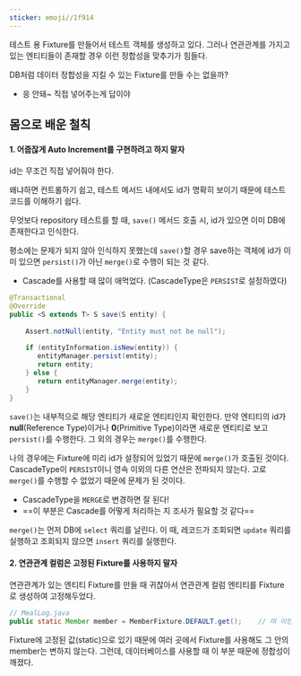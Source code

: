 ```yaml
---
sticker: emoji//1f914
---
```


테스트 용 Fixture를 만들어서 테스트 객체를 생성하고 있다.
그러나 연관관계를 가지고 있는 엔티티들이 존재할 경우 이런 정합성을 맞추기가 힘들다.

DB처럼 데이터 정합성을 지킬 수 있는 Fixture를 만들 수는 없을까?
- 응 안돼~ 직접 넣어주는게 답이야

## 몸으로 배운 철칙

#### 1. 어줍잖게 Auto Increment를 구현하려고 하지 말자

id는 무조건 직접 넣어줘야 한다.

왜냐하면 컨트롤하기 쉽고, 테스트 메서드 내에서도 id가 명확히 보이기 때문에 테스트 코드를 이해하기 쉽다.

무엇보다 repository 테스트를 할 때, `save()` 메서드 호출 시, id가 있으면 이미 DB에 존재한다고 인식한다.

평소에는 문제가 되지 않아 인식하지 못했는데
`save()`할 경우 save하는 객체에 id가 이미 있으면 `persist()`가 아닌 `merge()`로 수행이 되는 것 같다.
- Cascade를 사용할 때 많이 애먹었다. (CascadeType은 `PERSIST`로 설정하였다)

```java
@Transactional  
@Override  
public <S extends T> S save(S entity) {  
  
    Assert.notNull(entity, "Entity must not be null");  
  
    if (entityInformation.isNew(entity)) {  
       entityManager.persist(entity);  
       return entity;  
    } else {  
       return entityManager.merge(entity);  
    }  
}
```

`save()`는 내부적으로 해당 엔티티가 새로운 엔티티인지 확인한다.
만약 엔티티의 id가 **null**(Reference Type)이거나 **0**(Primitive Type)이라면 새로운 엔티티로 보고 `persist()`를 수행한다.
그 외의 경우는 `merge()`를 수행한다.

나의 경우에는 Fixture에 미리 id가 설정되어 있었기 때문에 `merge()`가 호출된 것이다.
CascadeType이 `PERSIST`이니 영속 이외의 다른 연산은 전파되지 않는다.
고로 `merge()`를 수행할 수 없었기 때문에 문제가 된 것이다.
- CascadeType을 `MERGE`로 변경하면 잘 된다!
- ==이 부분은 Cascade를 어떻게 처리하는 지 조사가 필요할 것 같다==

`merge()`는 먼저 DB에 `select` 쿼리를 날린다.
이 때, 레코드가 조회되면 `update` 쿼리를 실행하고 조회되지 않으면 `insert` 쿼리를 실행한다.


#### 2. 연관관계 컬럼은 고정된 Fixture를 사용하지 말자

연관관계가 있는 엔티티 Fixture를 만들 때 귀찮아서 연관관계 컬럼 엔티티를 Fixture로 생성하여 고정해두었다.

```java
// MealLog.java
public static Member member = MemberFixture.DEFAULT.get();    // 머 이런식으루...
```

Fixture에 고정된 값(static)으로 있기 때문에 여러 곳에서 Fixture를 사용해도 그 안의 member는 변하지 않는다.
그런데, 데이터베이스를 사용할 때 이 부분 때문에 정합성이 깨졌다.
